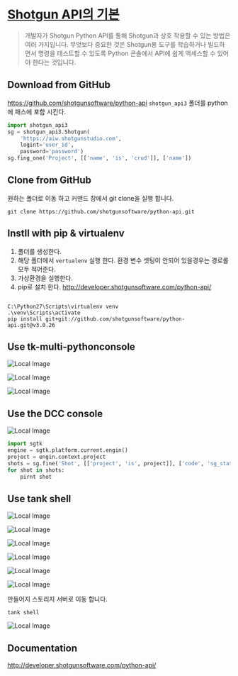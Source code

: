 # [Shotgun API의 기본](https://www.youtube.com/watch?time_continue=1&v=qs9cT9YXeE8)

> 개발자가 Shotgun Python API를 통해 Shotgun과 상호 작용할 수 있는 방법은 여러 가지입니다. 무엇보다 중요한 것은 Shotgun용 도구를 학습하거나 빌드하면서 명령을 테스트할 수 있도록 Python 콘솔에서 API에 쉽게 액세스할 수 있어야 한다는 것입니다.

## Download from GitHub

<https://github.com/shotgunsoftware/python-api>
`shotgun_api3` 폴더를 python에 패스에 포함 시킨다.

```python
import shotgun_api3
sg = shotgun_api3.Shotgun(
    'https://aiw.shotgunstudio.com',
    logint='user_id',
    password='password')
sg.fing_one('Project', [['name', 'is', 'crud']], ['name'])
```

## Clone from GitHub

원하는 폴더로 이동 하고 커맨드 창에서 git clone을 실행 합니다.

```console
git clone https://github.com/shotgunsoftware/python-api.git
```

## Instll with pip & virtualenv

1. 폴더를 생성한다.
2. 해당 폴더에서 `vertualenv` 실행 한다. 환경 변수 셋팅이 안되어 있을경우는 경로롤 모두 적어준다.
3. 가상환경을 실행한다.
4. pip로 설치 한다. <http://developer.shotgunsoftware.com/python-api/>

```console

C:\Python27\Scripts\virtualenv venv
.\venv\Scripts\activate
pip install git+git://github.com/shotgunsoftware/python-api.git@v3.0.26
```

## Use tk-multi-pythonconsole

![Local Image](/img/5/1.png)

![Local Image](/img/5/2.png)

![Local Image](/img/5/3.png)

## Use the DCC console

![Local Image](/img/5/4.png)

```python
import sgtk
engine = sgtk.platform.current.engin()
project = engin.context.project
shots = sg.fine('Shot', [['project', 'is', project]], ['code', 'sg_status_list'])
for shot in shots:
    pirnt shot
```

## Use tank shell

![Local Image](/img/5/5.png)

![Local Image](/img/5/6.png)

![Local Image](/img/5/7.png)

![Local Image](/img/5/8.png)

![Local Image](/img/5/9.png)

![Local Image](/img/5/10.png)

만들어지 스토리지 서버로 이동 합니다.

```console
tank shell
```

![Local Image](/img/5/11.png)

## Documentation

<http://developer.shotgunsoftware.com/python-api/>